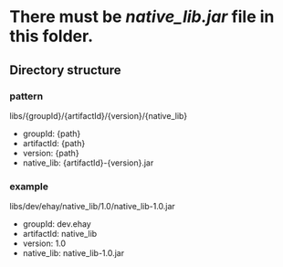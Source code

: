 # There must be ***native_lib.jar*** file in this folder.

## Directory structure
### pattern
libs/{groupId}/{artifactId}/{version}/{native_lib}
- groupId: {path}
- artifactId: {path}
- version: {path}
- native_lib: {artifactId}-{version}.jar

### example
libs/dev/ehay/native_lib/1.0/native_lib-1.0.jar
- groupId: dev.ehay
- artifactId: native_lib
- version: 1.0
- native_lib: native_lib-1.0.jar
